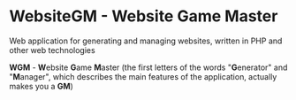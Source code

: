 # WebsiteGM - Website Game Master
Web application for generating and managing websites, written in PHP and other web technologies

**WGM** - **W**ebsite **G**ame **M**aster (the first letters of the words "**G**enerator" and "**M**anager", which describes the main features of the application, actually makes you a **GM**)


